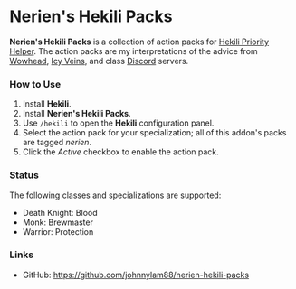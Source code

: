 # Nerien's Hekili Packs #

**Nerien's Hekili Packs** is a collection of action packs for [Hekili Priority Helper].
The action packs are my interpretations of the advice from [Wowhead], [Icy Veins], and class [Discord] servers.

  [Hekili Priority Helper]: https://www.curseforge.com/wow/addons/hekili
  [Wowhead]: https://www.wowhead.com/classes
  [Icy Veins]: https://www.icy-veins.com/wow/class-guides
  [Discord]: https://www.wowhead.com/discord-servers#class-discord-servers

### How to Use ###

1. Install **Hekili**.
2. Install **Nerien's Hekili Packs**.
3. Use `/hekili` to open the **Hekili** configuration panel.
4. Select the action pack for your specialization; all of this addon's packs are tagged *nerien*.
5. Click the *Active* checkbox to enable the action pack.

### Status ###

The following classes and specializations are supported:

- Death Knight: Blood
- Monk: Brewmaster
- Warrior: Protection

### Links ###

- GitHub: https://github.com/johnnylam88/nerien-hekili-packs
